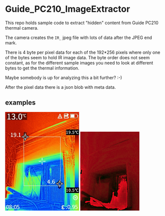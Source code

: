 # Guide_PC210_ImageExtractor

This repo holds sample code to extract "hidden" content from Guide PC210 thermal camera.

The camera creates the `IR_` jpeg file with lots of data after the JPEG end mark.

There is 4 byte per pixel data for each of the 192*256 pixels where only one of the bytes seem to hold IR image data.
The byte order does not seem constant, as for the different sample images you need to look at different bytes to get the thermal information.

Maybe somebody is up for analyzing this a bit further? :-)

After the pixel data there is a json blob with meta data.


## examples
![](IRI_20221009_080550.jpg)
![](tmphbcqj97c.PNG)
